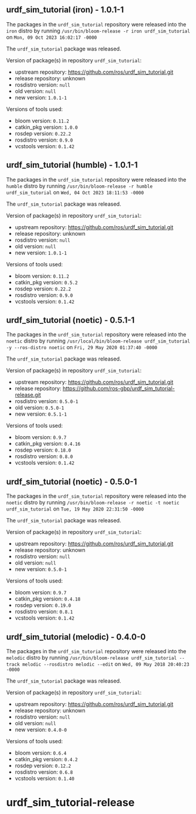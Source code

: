 ## urdf_sim_tutorial (iron) - 1.0.1-1

The packages in the `urdf_sim_tutorial` repository were released into the `iron` distro by running `/usr/bin/bloom-release -r iron urdf_sim_tutorial` on `Mon, 09 Oct 2023 16:02:17 -0000`

The `urdf_sim_tutorial` package was released.

Version of package(s) in repository `urdf_sim_tutorial`:

- upstream repository: https://github.com/ros/urdf_sim_tutorial.git
- release repository: unknown
- rosdistro version: `null`
- old version: `null`
- new version: `1.0.1-1`

Versions of tools used:

- bloom version: `0.11.2`
- catkin_pkg version: `1.0.0`
- rosdep version: `0.22.2`
- rosdistro version: `0.9.0`
- vcstools version: `0.1.42`


## urdf_sim_tutorial (humble) - 1.0.1-1

The packages in the `urdf_sim_tutorial` repository were released into the `humble` distro by running `/usr/bin/bloom-release -r humble urdf_sim_tutorial` on `Wed, 04 Oct 2023 18:11:53 -0000`

The `urdf_sim_tutorial` package was released.

Version of package(s) in repository `urdf_sim_tutorial`:

- upstream repository: https://github.com/ros/urdf_sim_tutorial.git
- release repository: unknown
- rosdistro version: `null`
- old version: `null`
- new version: `1.0.1-1`

Versions of tools used:

- bloom version: `0.11.2`
- catkin_pkg version: `0.5.2`
- rosdep version: `0.22.2`
- rosdistro version: `0.9.0`
- vcstools version: `0.1.42`


## urdf_sim_tutorial (noetic) - 0.5.1-1

The packages in the `urdf_sim_tutorial` repository were released into the `noetic` distro by running `/usr/local/bin/bloom-release urdf_sim_tutorial -y --ros-distro noetic` on `Fri, 29 May 2020 01:37:40 -0000`

The `urdf_sim_tutorial` package was released.

Version of package(s) in repository `urdf_sim_tutorial`:

- upstream repository: https://github.com/ros/urdf_sim_tutorial.git
- release repository: https://github.com/ros-gbp/urdf_sim_tutorial-release.git
- rosdistro version: `0.5.0-1`
- old version: `0.5.0-1`
- new version: `0.5.1-1`

Versions of tools used:

- bloom version: `0.9.7`
- catkin_pkg version: `0.4.16`
- rosdep version: `0.18.0`
- rosdistro version: `0.8.0`
- vcstools version: `0.1.42`


## urdf_sim_tutorial (noetic) - 0.5.0-1

The packages in the `urdf_sim_tutorial` repository were released into the `noetic` distro by running `/usr/bin/bloom-release -r noetic -t noetic urdf_sim_tutorial` on `Tue, 19 May 2020 22:31:50 -0000`

The `urdf_sim_tutorial` package was released.

Version of package(s) in repository `urdf_sim_tutorial`:

- upstream repository: https://github.com/ros/urdf_sim_tutorial.git
- release repository: unknown
- rosdistro version: `null`
- old version: `null`
- new version: `0.5.0-1`

Versions of tools used:

- bloom version: `0.9.7`
- catkin_pkg version: `0.4.18`
- rosdep version: `0.19.0`
- rosdistro version: `0.8.1`
- vcstools version: `0.1.42`


## urdf_sim_tutorial (melodic) - 0.4.0-0

The packages in the `urdf_sim_tutorial` repository were released into the `melodic` distro by running `/usr/bin/bloom-release urdf_sim_tutorial --track melodic --rosdistro melodic --edit` on `Wed, 09 May 2018 20:40:23 -0000`

The `urdf_sim_tutorial` package was released.

Version of package(s) in repository `urdf_sim_tutorial`:

- upstream repository: https://github.com/ros/urdf_sim_tutorial.git
- release repository: unknown
- rosdistro version: `null`
- old version: `null`
- new version: `0.4.0-0`

Versions of tools used:

- bloom version: `0.6.4`
- catkin_pkg version: `0.4.2`
- rosdep version: `0.12.2`
- rosdistro version: `0.6.8`
- vcstools version: `0.1.40`


# urdf_sim_tutorial-release